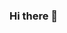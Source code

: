 ### Hi there 👋

<!--
**palomacartwright/palomacartwright** is a ✨ _special_ ✨ repository because its `README.md` (this file) appears on your GitHub profile.

Here are some ideas to get you started:

- 🔭 I’m currently working on a Masters of Environmental Data Science at the Bren School of Environmental Sciecne and Management at UCSB! 
- 🌱 I’m currently learning R, RStudio, Python and everything else the MEDS Program will teach me
- 💬 Ask me about anything related to The Bahamas or sailing! 
- 📫 How to reach me: palomacartwright@bren.ucsb.edu
- 😄 Pronouns: she/her
- ⚡ Fun fact: I have been sailing competitively for Team Bahamas since I was 10!
-->
